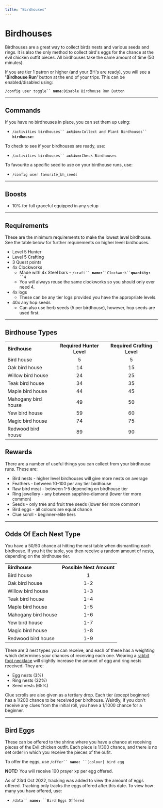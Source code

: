 ```yaml
---
title: "Birdhouses"
---
```


# Birdhouses

Birdhouses are a great way to collect birds nests and various seeds and rings. It is also the only method to collect bird's eggs for the chance at the evil chicken outfit pieces. All birdhouses take the same amount of time (50 minutes).

If you are tier 1 patron or higher (and your BH's are ready), you will see a **'Birdhouse Run'** button at the end of your trips. This can be enabled/disabled using:

`/config user toggle`` `**`name:`**`Disable Birdhouse Run Button`

---

## Commands

If you have no birdhouses in place, you can set them up using:

- `/activities birdhouses`` `**`action:`**`Collect and Plant Birdhouses`` `**`birdhouse:`**

To check to see if your birdhouses are ready, use:

- `/activities birdhouses`` `**`action:`**`Check Birdhouses`

To favourite a specific seed to use on your birdhouse runs, use:

- `/config user favorite_bh_seeds`

---

## Boosts

- 10% for full graceful equipped in any setup

---

## Requirements

These are the minimum requirements to make the lowest level birdhouse. See the table below for further requirements on higher level birdhouses.

- Level 5 Hunter
- Level 5 Crafting
- 3 Quest points
- 4x Clockworks
  - Made with 4x Steel bars - `/craft`` `**`name:`**` ``Clockwork`` `**`quantity:`**` ``4`
  - You will always reuse the same clockworks so you should only ever need 4.
- 4x logs
  - These can be any tier logs provided you have the appropriate levels.
- 40x any hop seeds
  - Can also use herb seeds (5 per birdhouse), however, hop seeds are used first.

---

## Birdhouse Types

|                     |                           |                             |
| ------------------- | :-----------------------: | :-------------------------: |
| **Birdhouse**       | **Required Hunter Level** | **Required Crafting Level** |
| Bird house          |             5             |              5              |
| Oak bird house      |            14             |             15              |
| Willow bird house   |            24             |             25              |
| Teak bird house     |            34             |             35              |
| Maple bird house    |            44             |             45              |
| Mahogany bird house |            49             |             50              |
| Yew bird house      |            59             |             60              |
| Magic bird house    |            74             |             75              |
| Redwood bird house  |            89             |             90              |

## Rewards

There are a number of useful things you can collect from your birdhouse runs. These are:

- Bird nests - higher level birdhouses will give more nests on average
- Feathers - between 10-100 per any tier birdhouse
- Raw bird meat - between 1-5 depending on birdhouse tier
- Ring jewellery - any between sapphire-diamond (lower tier more common)
- Seeds - only tree and fruit tree seeds (lower tier more common)
- Bird eggs - all colours are equal chance
- Clue scroll - beginner-elite tiers

---

## Odds Of Each Nest Type

You have a 50/50 chance at hitting the nest table when dismantling each birdhouse. If you hit the table, you then receive a random amount of nests, depending on the birdhouse tier.

|                     |                          |
| ------------------- | :----------------------: |
| **Birdhouse**       | **Possible Nest Amount** |
| Bird house          |            1             |
| Oak bird house      |           1-2            |
| Willow bird house   |           1-3            |
| Teak bird house     |           1-4            |
| Maple bird house    |           1-5            |
| Mahogany bird house |           1-6            |
| Yew bird house      |           1-7            |
| Magic bird house    |           1-8            |
| Redwood bird house  |           1-9            |

There are 3 nest types you can receive, and each of these has a weighting which determines your chances of receiving each one. Wearing a [rabbit foot necklace](./#rabbit-foot-necklace) will slightly increase the amount of egg and ring nests received. They are:

- Egg nests (3%)
- Ring nests (32%)
- Seed nests (65%)

Clue scrolls are also given as a tertiary drop. Each tier (except beginner) has a 1/200 chance to be received per birdhouse. Weirdly, if you don't receive any clues from the initial roll, you have a 1/1000 chance for a beginner.

---

## Bird Eggs

These can be offered to the shrine where you have a chance at receiving pieces of the Evil chicken outfit. Each piece is 1/300 chance, and there is no set order in which you receive the pieces of the oufit.

To offer the eggs, use `/offer`` `**`name:`**` ``[colour] bird egg`

**NOTE:** You will receive 100 prayer xp per egg offered.

As of 23rd Oct 2022, tracking was added to view the amount of eggs offered. Tracking only tracks the eggs offered after this date. To view how many you have offered, use:

- `/data`` `**`name:`**` ``Bird Eggs Offered`
